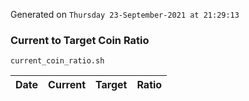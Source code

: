Generated on `Thursday 23-September-2021 at 21:29:13`

### Current to Target Coin Ratio
`current_coin_ratio.sh`

Date|Current|Target|Ratio
---|---|---|---
